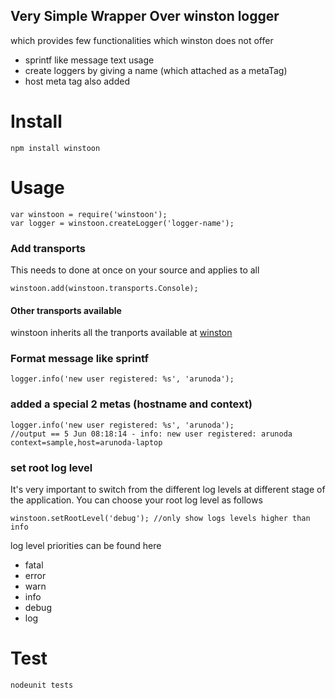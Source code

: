 Very Simple Wrapper Over winston logger
---------------------------------------

which provides few functionalities which winston does not offer

* sprintf like message text usage
* create loggers by giving a name (which attached as a metaTag)
* host meta tag also added

Install
=======
	npm install winstoon

Usage
=====
	var winstoon = require('winstoon');
	var logger = winstoon.createLogger('logger-name');
### Add transports
This needs to done at once on your source and applies to all

	winstoon.add(winstoon.transports.Console);

#### Other transports available
winstoon inherits all the tranports available at [winston](https://github.com/indexzero/winston)

### Format message like sprintf
	logger.info('new user registered: %s', 'arunoda');

### added a special 2 metas (hostname and context)
	logger.info('new user registered: %s', 'arunoda');
	//output == 5 Jun 08:18:14 - info: new user registered: arunoda context=sample,host=arunoda-laptop

### set root log level
It's very important to switch from the different log levels at different stage of the application.
You can choose your root log level as follows

	winstoon.setRootLevel('debug'); //only show logs levels higher than info

log level priorities can be found here

* fatal
* error
* warn
* info
* debug
* log

Test
=====
	nodeunit tests
